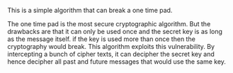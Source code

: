 This is a simple algorithm that can break a one time pad.

The one time pad is the most secure cryptographic algorithm. But the drawbacks are that it can only be used once and the secret key is as long as the message itself.
if the key is used more than once then the cryptography would break. This algorithm exploits this vulnerability. By intercepting a bunch of cipher texts, it can decipher
the secret key and hence decipher all past and future messages that would use the same key.
